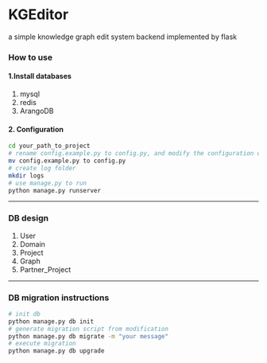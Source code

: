 # KGEditor
a simple knowledge graph edit system backend implemented by flask

### How to use
#### 1.Install databases
1. mysql
2. redis
3. ArangoDB
#### 2. Configuration
```bash
cd your_path_to_project
# rename config.example.py to config.py, and modify the configuration of your own dbs
mv config.example.py to config.py
# create log folder
mkdir logs
# use manage.py to run
python manage.py runserver
```
----
### DB design

1. User
2. Domain
3. Project
4. Graph
5. Partner_Project
----
### DB migration instructions

```bash
# init db
python manage.py db init
# generate migration script from modification
python manage.py db migrate -m "your message"
# execute migration
python manage.py db upgrade
```
